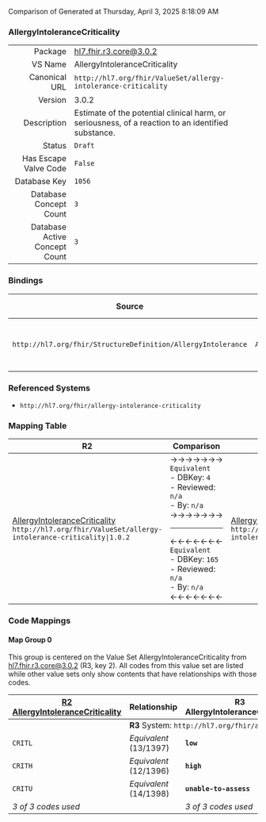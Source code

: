 Comparison of 
Generated at Thursday, April 3, 2025 8:18:09 AM

### AllergyIntoleranceCriticality

|      |     |
| ---: | --- |
| Package | hl7.fhir.r3.core@3.0.2 |
| VS Name | AllergyIntoleranceCriticality |
| Canonical URL | `http://hl7.org/fhir/ValueSet/allergy-intolerance-criticality` |
| Version | 3.0.2 |
| Description | Estimate of the potential clinical harm, or seriousness, of a reaction to an identified substance. |
| Status | `Draft` |
| Has Escape Valve Code | `False` |
| Database Key | `1056` |
| Database Concept Count | `3` |
| Database Active Concept Count | `3` |
### Bindings

| Source | Element | Binding | Strength | Element Short |
| ------ | ------- | ------- | -------- | ------------- |
| `http://hl7.org/fhir/StructureDefinition/AllergyIntolerance` | `AllergyIntolerance.criticality` | `http://hl7.org/fhir/ValueSet/allergy-intolerance-criticality` | `Required` | low \| high \| unable-to-assess |

### Referenced Systems

* `http://hl7.org/fhir/allergy-intolerance-criticality`
### Mapping Table

| R2 | Comparison | R3 | Comparison | R4 | Comparison | R4B | Comparison | R5
| --- | --- | --- | --- | --- | --- | --- | --- | ---
| [AllergyIntoleranceCriticality](/docs/R2/ValueSets/AllergyIntoleranceCriticality.md)<br/> `http://hl7.org/fhir/ValueSet/allergy-intolerance-criticality\|1.0.2` | →→→→→→→<br/>`Equivalent`<br/>- DBKey: `4`<br/>- Reviewed: `n/a`<br/>- By: `n/a`<br/>→→→→→→→<hr/>←←←←←←←<br/>`Equivalent`<br/>- DBKey: `165`<br/>- Reviewed: `n/a`<br/>- By: `n/a`<br/>←←←←←←←| [AllergyIntoleranceCriticality](/docs/R3/ValueSets/AllergyIntoleranceCriticality.md)<br/> `http://hl7.org/fhir/ValueSet/allergy-intolerance-criticality\|3.0.2` | →→→→→→→<br/>`Equivalent`<br/>- DBKey: `330`<br/>- Reviewed: `n/a`<br/>- By: `n/a`<br/>→→→→→→→<hr/>←←←←←←←<br/>`Equivalent`<br/>- DBKey: `552`<br/>- Reviewed: `n/a`<br/>- By: `n/a`<br/>←←←←←←←| [AllergyIntoleranceCriticality](/docs/R4/ValueSets/AllergyIntoleranceCriticality.md)<br/> `http://hl7.org/fhir/ValueSet/allergy-intolerance-criticality\|4.0.1` | →→→→→→→<br/>`Equivalent`<br/>- DBKey: `1377`<br/>- Reviewed: `n/a`<br/>- By: `n/a`<br/>→→→→→→→<hr/>←←←←←←←<br/>`Equivalent`<br/>- DBKey: `1378`<br/>- Reviewed: `n/a`<br/>- By: `n/a`<br/>←←←←←←←| [AllergyIntoleranceCriticality](/docs/R4B/ValueSets/AllergyIntoleranceCriticality.md)<br/> `http://hl7.org/fhir/ValueSet/allergy-intolerance-criticality\|4.3.0` | →→→→→→→<br/>`Equivalent`<br/>- DBKey: `776`<br/>- Reviewed: `n/a`<br/>- By: `n/a`<br/>→→→→→→→<hr/>←←←←←←←<br/>`Equivalent`<br/>- DBKey: `1037`<br/>- Reviewed: `n/a`<br/>- By: `n/a`<br/>←←←←←←←| [AllergyIntoleranceCriticality](/docs/R5/ValueSets/AllergyIntoleranceCriticality.md)<br/> `http://hl7.org/fhir/ValueSet/allergy-intolerance-criticality\|5.0.0` 

### Code Mappings


#### Map Group 0

This group is centered on the Value Set AllergyIntoleranceCriticality from hl7.fhir.r3.core@3.0.2 (R3, key 2).
All codes from this value set are listed while other value sets only show contents that have relationships with those codes.

| [R2 AllergyIntoleranceCriticality](/docs/R2/ValueSets/AllergyIntoleranceCriticality.md)| Relationship | R3 AllergyIntoleranceCriticality| Relationship | [R4 AllergyIntoleranceCriticality](/docs/R4/ValueSets/AllergyIntoleranceCriticality.md)| Relationship | [R4B AllergyIntoleranceCriticality](/docs/R4B/ValueSets/AllergyIntoleranceCriticality.md)| Relationship | [R5 AllergyIntoleranceCriticality](/docs/R5/ValueSets/AllergyIntoleranceCriticality.md)
| --- | --- | --- | --- | --- | --- | --- | --- | ---
| <td colspan="8">**R3** System: `http://hl7.org/fhir/allergy-intolerance-criticality`
| `CRITL`| _Equivalent_ <br/>(13/1397)| **`low`**| _Equivalent_ <br/>(2909/5110)| `low`| _Equivalent_ <br/>(14442/14443)| `low`| _Equivalent_ <br/>(7443/9708)| `low`
| `CRITH`| _Equivalent_ <br/>(12/1396)| **`high`**| _Equivalent_ <br/>(2908/5109)| `high`| _Equivalent_ <br/>(14444/14445)| `high`| _Equivalent_ <br/>(7442/9707)| `high`
| `CRITU`| _Equivalent_ <br/>(14/1398)| **`unable-to-assess`**| _Equivalent_ <br/>(2910/5111)| `unable-to-assess`| _Equivalent_ <br/>(14446/14447)| `unable-to-assess`| _Equivalent_ <br/>(7444/9709)| `unable-to-assess`
| *3 of 3 codes used* | | *3 of 3 codes used* | | *3 of 3 codes used* | | *3 of 3 codes used* | | *3 of 3 codes used* 

